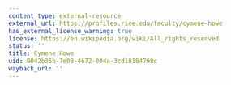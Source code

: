 ```yaml
---
content_type: external-resource
external_url: https://profiles.rice.edu/faculty/cymene-howe
has_external_license_warning: true
license: https://en.wikipedia.org/wiki/All_rights_reserved
status: ''
title: Cymene Howe
uid: 9042b35b-7e08-4672-804a-3cd18184798c
wayback_url: ''
---
```

